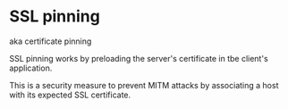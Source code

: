 # SSL pinning

aka certificate pinning

SSL pinning works by preloading the server's certificate in tbe client's application. 

This is a security measure to prevent MITM attacks by associating a host with its expected SSL certificate.
